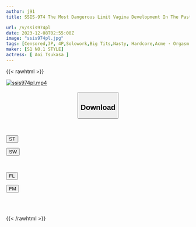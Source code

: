 ```yaml
---
author: j91
title: SSIS-974 The Most Dangerous Limit Vagina Development In The Past 10 Years That Awakened The Clitoris, Nipples, And Uterus To The Point Of Massive Incontinence Tsukasa Aoi

url: /v/ssis974pl
date: 2023-12-08T02:55:00Z
image: "ssis974pl.jpg"
tags: [Censored,3P, 4P,Solowork,Big Tits,Nasty, Hardcore,Acme · Orgasm	 ]
maker: [S1 NO.1 STYLE]
actress: [ Aoi Tsukasa ]
---
```



{{< rawhtml >}}

<div class="video" data-videoid="grrpkPYlYAHq8rD">
    <a href="javascript:;">
        <img src="/v/ssis974pl/ssis974pl.jpg" width="WIDTH" height="HEIGHT" alt="ssis974pl.mp4" loading="lazy">
    </a>
</div>

<script type="text/javascript" src="https://j91.asia/asset/on-demand-st.js"></script>

<br>
  <link rel="stylesheet" href="https://j91.asia/asset/bs5.css">
  
  <center>
  <button class="btn btn-primary" type="button" data-bs-toggle="collapse" data-bs-target=".multi-collapse" aria-expanded="false" aria-controls="multiCollapseExample1 multiCollapseExample2"><h2>Download</h2></button></center>
</p>
<div class="row">
  <div class="col">
    <div class="collapse multi-collapse" id="multiCollapseExample1">
      <div class="card card-body">
	      	      <br>
<div class="buttons">  
<p><a href="https://streamtape.to/v/grrpkPYlYAHq8rD" target="_blank"><button class="btn-hover color-3"><i class="fa fa-download"></i> ST</button></a></p>
<p><a href="https://flaswish.com/9ojj6vfaim5f" target="_blank"><button class="btn-hover color-2"><i class="fa fa-download"></i> SW</button></a></p></div>
    </div>
  </div>
</div>
  <div class="col">
    <div class="collapse multi-collapse" id="multiCollapseExample2">
      <div class="card card-body">
	      <br>
<div class="buttons">
<p><a href="javascript:;" target="_blank"><button class="btn-hover color-9"><i class="fa fa-download"></i> FL</button></a></p>
<p><a href="javascript:;" target="_blank"><button class="btn-hover color-8"><i class="fa fa-download"></i> FM</button></a></p></div>
<br><br>
      </div>
    </div>
  </div>
</div>

{{< /rawhtml >}}